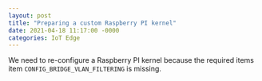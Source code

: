 ```yaml
---
layout: post
title: "Preparing a custom Raspberry PI kernel"
date: 2021-04-18 11:17:00 -0000
categories: IoT Edge
---
```


We need to re-configure a Raspberry PI kernel because the required items item `CONFIG_BRIDGE_VLAN_FILTERING` is missing. 


[Building Kernel]: https://www.raspberrypi.org/documentation/linux/kernel/building.md#choosing_sources
[Configuring Kernel]: https://www.raspberrypi.org/documentation/linux/kernel/configuring.md
